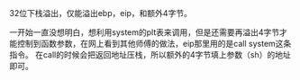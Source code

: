 32位下栈溢出，仅能溢出ebp，eip，和额外4字节。

一开始一直没想明白，想利用system的plt表来调用，但是还需要再溢出4字节才能控制到函数参数，在网上看到其他师傅的做法，eip那里用的是call system这条指令。
在call的时候会把返回地址压栈，所以额外的4字节填上参数（sh）的地址即可。
